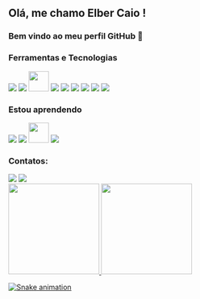 ## Olá, me chamo Elber Caio ! 
### Bem vindo ao meu perfil GitHub 👋 
<!--
**Elbercaio/Elbercaio** is a ✨ _special_ ✨ repository because its `README.md` (this file) appears on your GitHub profile.

Here are some ideas to get you started:

- 🔭 I’m currently working on Mesha tecnologia
- 🌱 I’m currently learning node.js
- 😄 Pronouns: he/him
-->
### Ferramentas e Tecnologias

<img src="https://cdn.jsdelivr.net/gh/devicons/devicon/icons/python/python-original-wordmark.svg" />
<img src="https://cdn.jsdelivr.net/gh/devicons/devicon/icons/flask/flask-original-wordmark.svg" />
<img src="https://cdn.jsdelivr.net/gh/devicons/devicon/icons/git/git-original-wordmark.svg" width="40" height="40"/>
<img src="https://cdn.jsdelivr.net/gh/devicons/devicon/icons/javascript/javascript-original.svg" />
<img src="https://cdn.jsdelivr.net/gh/devicons/devicon/icons/html5/html5-original-wordmark.svg" />
<img src="https://cdn.jsdelivr.net/gh/devicons/devicon/icons/css3/css3-original-wordmark.svg" />
<img src="https://cdn.jsdelivr.net/gh/devicons/devicon/icons/mysql/mysql-original-wordmark.svg" />
<img src="https://cdn.jsdelivr.net/gh/devicons/devicon/icons/redis/redis-original-wordmark.svg" />
<img src="https://cdn.jsdelivr.net/gh/devicons/devicon/icons/qt/qt-original.svg" />


### Estou aprendendo
<img src="https://cdn.jsdelivr.net/gh/devicons/devicon/icons/nodejs/nodejs-original-wordmark.svg" />
<img src="https://cdn.jsdelivr.net/gh/devicons/devicon/icons/typescript/typescript-original.svg" />
<img src="https://cdn.jsdelivr.net/gh/devicons/devicon/icons/angularjs/angularjs-original-wordmark.svg" width="40" height="40"/>
<img src="https://cdn.jsdelivr.net/gh/devicons/devicon/icons/docker/docker-original-wordmark.svg" />

### Contatos:

<div>
<a href = "mailto:elbercaio@gmail.com"><img src="https://img.shields.io/badge/Gmail-D14836?style=for-the-badge&logo=gmail&logoColor=white" target="_blank"></a>
<a href="https://www.linkedin.com/in/elber-caio-anthony-cadete-lopes-a1a356162/" target="_blank"><img src="https://img.shields.io/badge/-LinkedIn-%230077B5?style=for-the-badge&logo=linkedin&logoColor=white" target="_blank"></a>   
</div>

<div>
<a href="https://github.com/Elbercaio">
<img height="180em" src="https://github-readme-stats.vercel.app/api/top-langs/?username=Elbercaio&layout=compact&langs_count=7&theme=dracula"/>
<img height="180em" src="https://github-readme-stats.vercel.app/api?username=Elbercaio&show_icons=true&theme=dracula&include_all_commits=true&count_private=true"/>
</div>
  
![Snake animation](https://github.com/Elbercaio/Elbercaio/blob/output/github-contribution-grid-snake.svg)
